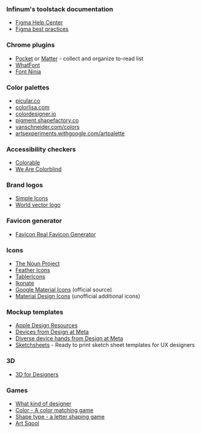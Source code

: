 ### Infinum's toolstack documentation

- [Figma Help Center](https://help.figma.com/hc/en-us)
- [Figma best practices](https://www.figma.com/best-practices/)

### Chrome plugins

- [Pocket](https://getpocket.com/) or [Matter](https://hq.getmatter.com/web-extension) - collect and organize to-read list
- [WhatFont](https://chrome.google.com/webstore/detail/whatfont/jabopobgcpjmedljpbcaablpmlmfcogm)
- [Font Ninja](https://chrome.google.com/webstore/detail/fonts-ninja/eljapbgkmlngdpckoiiibecpemleclhh)

### Color palettes

- [picular.co](https://picular.co/)
- [colorlisa.com](http://colorlisa.com/)
- [colordesigner.io](https://colordesigner.io/)
- [pigment.shapefactory.co](https://pigment.shapefactory.co/)
- [vanschneider.com/colors](https://vanschneider.com/colors)
- [artsexperiments.withgoogle.com/artpalette](https://artsexperiments.withgoogle.com/artpalette/)

### Accessibility checkers
- [Colorable](https://colorable.jxnblk.com/)
- [We Are Colorblind](https://wearecolorblind.com/examples/)

### Brand logos

- [Simple Icons](https://simpleicons.org/)
- [World vector logo](https://worldvectorlogo.com/)

### Favicon generator

- [Favicon Real Favicon Generator](https://realfavicongenerator.net/)

### Icons

- [The Noun Project](http://thenounproject.com/)
- [Feather Icons](https://feathericons.com/)
- [TablerIcons](https://tablericons.com/)
- [Ikonate](https://ikonate.com/)
- [Google Material Icons](https://www.google.com/design/icons/) (official source)
- [Material Design Icons](https://materialdesignicons.com/) (unofficial additional icons)

### Mockup templates

- [Apple Design Resources](https://developer.apple.com/design/resources/)
- [Devices from Design at Meta](https://design.facebook.com/toolsandresources/devices/)
- [Diverse device hands from Design at Meta](https://design.facebook.com/toolsandresources/diverse-device-hands/)
- [Sketchsheets](http://sketchsheets.com/) - Ready to print sketch sheet templates for UX designers

### 3D

- [3D for Designers](https://www.3dfordesigners.com/)

### Games

- [What kind of designer](https://www.whatkindofdesigner.com/)
- [Color - A color matching game](https://color.method.ac/)
- [Shape type - a letter shaping game](https://shape.method.ac/)
- [Art Sqool](https://artsqool.cool/)
